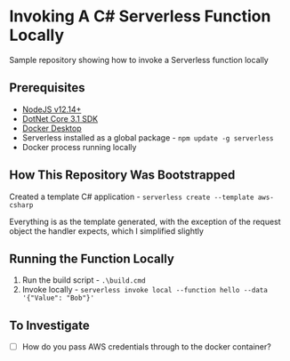 # Invoking A C# Serverless Function Locally

Sample repository showing how to invoke a Serverless function locally

## Prerequisites

* [NodeJS v12.14+](https://nodejs.org/en/)
* [DotNet Core 3.1 SDK](https://dotnet.microsoft.com/download/dotnet-core/3.1)
* [Docker Desktop](https://www.docker.com/products/docker-desktop)
* Serverless installed as a global package - `npm update -g serverless`
* Docker process running locally

## How This Repository Was Bootstrapped

Created a template C# application - `serverless create --template aws-csharp`

Everything is as the template generated, with the exception of the request object the handler expects, which I simplified slightly

## Running the Function Locally

1. Run the build script - `.\build.cmd`
2. Invoke locally - `serverless invoke local --function hello --data '{"Value": "Bob"}'`

## To Investigate

- [ ] How do you pass AWS credentials through to the docker container?